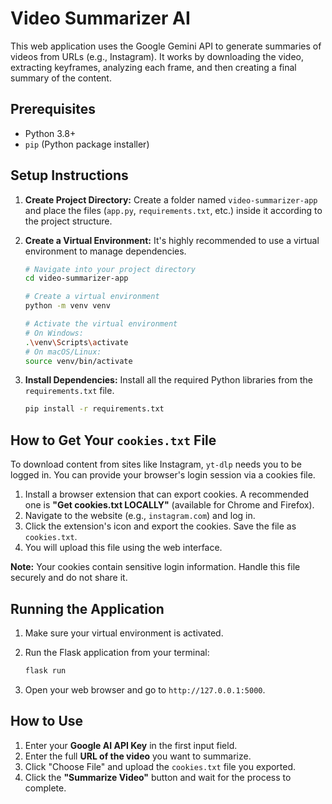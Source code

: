 # Video Summarizer AI

This web application uses the Google Gemini API to generate summaries of videos from URLs (e.g., Instagram). It works by downloading the video, extracting keyframes, analyzing each frame, and then creating a final summary of the content.

## Prerequisites

- Python 3.8+
- `pip` (Python package installer)

## Setup Instructions

1.  **Create Project Directory:**
    Create a folder named `video-summarizer-app` and place the files (`app.py`, `requirements.txt`, etc.) inside it according to the project structure.

2.  **Create a Virtual Environment:**
    It's highly recommended to use a virtual environment to manage dependencies.

    ```bash
    # Navigate into your project directory
    cd video-summarizer-app

    # Create a virtual environment
    python -m venv venv

    # Activate the virtual environment
    # On Windows:
    .\venv\Scripts\activate
    # On macOS/Linux:
    source venv/bin/activate
    ```

3.  **Install Dependencies:**
    Install all the required Python libraries from the `requirements.txt` file.

    ```bash
    pip install -r requirements.txt
    ```

## How to Get Your `cookies.txt` File

To download content from sites like Instagram, `yt-dlp` needs you to be logged in. You can provide your browser's login session via a cookies file.

1.  Install a browser extension that can export cookies. A recommended one is **"Get cookies.txt LOCALLY"** (available for Chrome and Firefox).
2.  Navigate to the website (e.g., `instagram.com`) and log in.
3.  Click the extension's icon and export the cookies. Save the file as `cookies.txt`.
4.  You will upload this file using the web interface.

**Note:** Your cookies contain sensitive login information. Handle this file securely and do not share it.

## Running the Application

1.  Make sure your virtual environment is activated.
2.  Run the Flask application from your terminal:

    ```bash
    flask run
    ```

3.  Open your web browser and go to `http://127.0.0.1:5000`.

## How to Use

1.  Enter your **Google AI API Key** in the first input field.
2.  Enter the full **URL of the video** you want to summarize.
3.  Click "Choose File" and upload the `cookies.txt` file you exported.
4.  Click the **"Summarize Video"** button and wait for the process to complete.